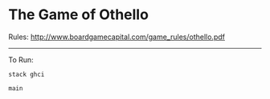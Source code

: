 # The Game of Othello

Rules: http://www.boardgamecapital.com/game_rules/othello.pdf

--------------------------


To Run:

`stack ghci`

`main`